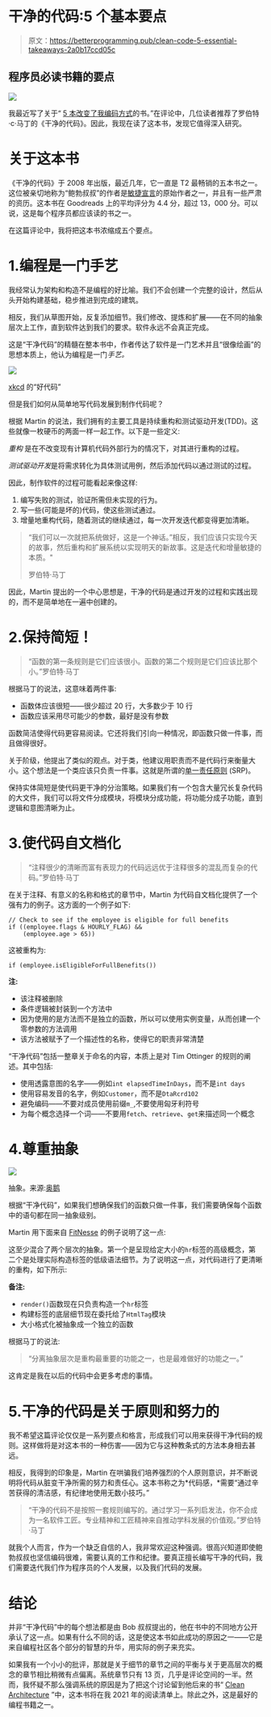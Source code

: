 # 干净的代码:5 个基本要点

> 原文：<https://betterprogramming.pub/clean-code-5-essential-takeaways-2a0b17ccd05c>

## 程序员必读书籍的要点

![](img/06688b67b7b3ff6b8f32e6cbf5dee9dd.png)

我最近写了关于“ [5 本改变了我编码方式](https://medium.com/better-programming/5-books-that-changed-the-way-i-code-73caffec6f0b)的书。”在评论中，几位读者推荐了罗伯特·c·马丁的《干净的代码》。因此，我现在读了这本书，发现它值得深入研究。

# 关于这本书

《干净的代码》于 2008 年出版，最近几年，它一直是 T2 最畅销的五本书之一。这位被亲切地称为“鲍勃叔叔”的作者是[敏捷宣言](https://agilemanifesto.org)的原始作者之一，并且有一些严肃的资历。这本书在 Goodreads 上的平均评分为 4.4 分，超过 13，000 分。可以说，这是每个程序员都应该读的书之一。

在这篇评论中，我将把这本书浓缩成五个要点。

# 1.编程是一门手艺

我经常认为架构和构造不是编程的好比喻。我们不会创建一个完整的设计，然后从头开始构建基础，稳步推进到完成的建筑。

相反，我们从草图开始，反复添加细节。我们修改、提炼和扩展——在不同的抽象层次上工作，直到软件达到我们的要求。软件永远不会真正完成。

这是“干净代码”的精髓在整本书中，作者传达了软件是一门艺术并且“很像绘画”的思想本质上，他认为编程是一门*手艺。*

![](img/9cc4efba0c347683cab886a31bfcbc0c.png)

[xkcd](https://xkcd.com/844/) 的“好代码”

但是我们如何从简单地写代码发展到制作代码呢？

根据 Martin 的说法，我们拥有的主要工具是持续重构和测试驱动开发(TDD)。这些就像一枚硬币的两面一样一起工作。以下是一些定义:

*重构* 是在不改变现有计算机代码外部行为的情况下，对其进行重构的过程。

*测试驱动开发*是将需求转化为具体测试用例，然后添加代码以通过测试的过程。

因此，制作软件的过程可能看起来像这样:

1.  编写失败的测试，验证所需但未实现的行为。
2.  写一些(可能是坏的)代码，使这些测试通过。
3.  增量地重构代码，随着测试的继续通过，每一次开发迭代都变得更加清晰。

> “我们可以一次就把系统做好，这是一个神话。”相反，我们应该只实现今天的故事，然后重构和扩展系统以实现明天的新故事。这是迭代和增量敏捷的本质。"
> 
> 罗伯特·马丁

因此，Martin 提出的一个中心思想是，干净的代码是通过开发的过程和实践出现的，而不是简单地在一遍中创建的。

# 2.保持简短！

> “函数的第一条规则是它们应该很小。函数的第二个规则是它们应该比那个小。”罗伯特·马丁

根据马丁的说法，这意味着两件事:

*   函数体应该很短——很少超过 20 行，大多数少于 10 行
*   函数应该采用尽可能少的参数，最好是没有参数

函数简洁使得代码更容易阅读。它还将我们引向一种情况，即函数只做一件事，而且做得很好。

关于阶级，他提出了类似的观点。对于类，他建议用职责而不是代码行来衡量大小。这个想法是一个类应该只负责一件事。这就是所谓的[单一责任原则](https://en.wikipedia.org/wiki/Single_responsibility_principle) (SRP)。

保持实体简短是使代码更干净的分治策略。如果我们有一个包含大量冗长复杂代码的大文件，我们可以将文件分成模块，将模块分成功能，将功能分成子功能，直到逻辑和意图清晰为止。

# 3.使代码自文档化

> “注释很少的清晰而富有表现力的代码远远优于注释很多的混乱而复杂的代码。”罗伯特·马丁

在关于注释、有意义的名称和格式的章节中，Martin 为代码自文档化提供了一个强有力的例子。这方面的一个例子如下:

```
// Check to see if the employee is eligible for full benefits
if ((employee.flags & HOURLY_FLAG) &&
    (employee.age > 65))
```

这被重构为:

```
if (employee.isEligibleForFullBenefits())
```

**注:**

*   该注释被删除
*   条件逻辑被封装到一个方法中
*   因为使用的是方法而不是独立的函数，所以可以使用实例变量，从而创建一个零参数的方法调用
*   该方法被赋予了一个描述性的名称，使得它的职责非常清楚

“干净代码”包括一整章关于命名的内容，本质上是对 Tim Ottinger 的规则的阐述。其中包括:

*   使用透露意图的名字——例如`int elapsedTimeInDays`，而不是`int days`
*   使用容易发音的名字，例如`Customer`，而不是`DtaRcrd102`
*   避免编码——不要对成员使用前缀`m_`,不要使用匈牙利符号
*   为每个概念选择一个词——不要用`fetch`、`retrieve`、`get`来描述同一个概念

# 4.尊重抽象

![](img/986cfe851a094c046a1fada5f88ec03d.png)

抽象。来源:[奥鹅](https://abstrusegoose.com/98)

根据“干净代码”，如果我们想确保我们的函数只做一件事，我们需要确保每个函数中的语句都在同一抽象级别。

Martin 用下面来自 [FitNesse](https://github.com/unclebob/fitnesse) 的例子说明了这一点:

这至少混合了两个层次的抽象。第一个是呈现给定大小的`hr`标签的高级概念，第二个是处理实际构造标签的低级语法细节。为了说明这一点，对代码进行了更清晰的重构，如下所示:

**备注:**

*   `render()`函数现在只负责构造一个`hr`标签
*   构建标签的底层细节现在委托给了`HtmlTag`模块
*   大小格式化被抽象成一个独立的函数

根据马丁的说法:

> “分离抽象层次是重构最重要的功能之一，也是最难做好的功能之一。”

这肯定是我在以后的代码中会更多考虑的事情。

# 5.干净的代码是关于原则和努力的

我不希望这篇评论仅仅是一系列要点和格言，形成我们可以用来获得干净代码的规则。这样做将是对这本书的一种伤害——因为它与这种教条式的方法本身相去甚远。

相反，我得到的印象是，Martin 在哄骗我们培养强烈的个人原则意识，并不断说明将代码从脏变干净所需的努力和责任心。这本书称之为*代码感，*需要“通过辛苦获得的清洁感，有纪律地使用无数小技巧。”

> “干净的代码不是按照一套规则编写的。通过学习一系列启发法，你不会成为一名软件工匠。专业精神和工匠精神来自推动学科发展的价值观。”罗伯特·马丁

就我个人而言，作为一个缺乏自信的人，我非常欢迎这种强调。很高兴知道即使鲍勃叔叔也坚信编码很难，需要认真的工作和纪律。要真正擅长编写干净的代码，我们需要迭代我们作为程序员的个人发展，以及我们代码的发展。

# 结论

并非“干净代码”中的每个想法都是由 Bob 叔叔提出的，他在书中的不同地方公开承认了这一点。如果有什么不同的话，这是使这本书如此成功的原因之一——它是来自编程社区各个部分的智慧的升华，用实际的例子来充实。

如果我有一个小小的批评，那就是关于细节的章节之间的平衡与关于更高层次的概念的章节相比稍微有点偏离。系统章节只有 13 页，几乎是评论空间的一半。然而，我怀疑不那么强调系统的原因是为了把这个讨论留到他后来的书“ [Clean Architecture](https://www.amazon.co.uk/Clean-Architecture-Craftsmans-Software-Structure/dp/0134494164) ”中，这本书将在我 2021 年的阅读清单上。除此之外，这是最好的编程书籍之一。